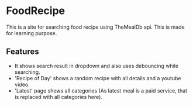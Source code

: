 # FoodRecipe
This is a site for searching food recipe using TheMealDb api.
This is made for learning purpose.

## Features
- It shows search result in dropdown and also uses debouncing while searching.
- 'Recipe of Day' shows a random recipe with all details and a youtube video.
- 'Latest' page shows all categories (As latest meal is a paid service, that is replaced with all categories here).